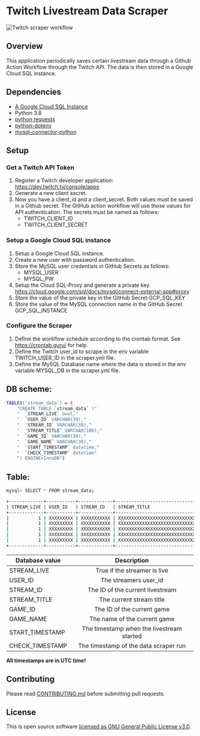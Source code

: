 # Twitch Livestream Data Scraper

![Twitch scraper workflow](https://github.com/AUThomasCH/Toni-Scraper/workflows/Twitch%20scraper%20workflow/badge.svg)

## Overview

This application periodically saves certain livestream data through a Github Action Workflow through the Twitch API.
The data is then stored in a Google Cloud SQL instance.

## Dependencies

- [A Google Cloud SQL Instance](https://cloud.google.com/sql)
- Python 3.8
- [python requests](https://pypi.org/project/requests/)
- [python-dotenv](https://pypi.org/project/python-dotenv/)
- [mysql-connector-python](https://dev.mysql.com/doc/connector-python/en/)

## Setup

### Get a Twitch API Token

1. Register a Twitch developer application: https://dev.twitch.tv/console/apps
2. Generate a new client secret.
3. Now you have a client_id and a client_secret. Both values ​​must be saved in a Github secret. The GitHub action workflow will use those values for API authentication. The secrets must be named as follows:
   - TWITCH_CLIENT_ID
   - TWITCH_CLIENT_SECRET

### Setup a Google Cloud SQL instance

1. Setup a Google Cloud SQL instance.
2. Create a new user with password authentication.
3. Store the MySQL user credentials in GitHub Secrets as follows:
   - MYSQL_USER
   - MYSQL_PW
4. Setup the Cloud SQL-Proxy and generate a private key. https://cloud.google.com/sql/docs/mysql/connect-external-app#proxy
5. Store the value of the private key in the GitHub Secret GCP_SQL_KEY
6. Store the value of the MySQL connection name in the GitHub Secret GCP_SQL_INSTANCE

### Configure the Scraper

1. Define the workflow schedule according to the crontab format. See https://crontab.guru/ for help.
2. Define the Twitch user_id to scrape in the env variable TWITCH_USER_ID in the scraper.yml file.
3. Define the MySQL Database name where the data is stored in the env variable MYSQL_DB in the scraper.yml file.

## DB scheme:

```sh
TABLES['stream_data'] = (
    "CREATE TABLE `stream_data` ("
    "  `STREAM_LIVE` bool,"
    "  `USER_ID` VARCHAR(30),"
    "  `STREAM_ID` VARCHAR(30),"
    "  `STREAM_TITLE` VARCHAR(100),"
    "  `GAME_ID` VARCHAR(30),"
    "  `GAME_NAME` VARCHAR(30),"
    "  `START_TIMESTAMP` datetime,"
    "  `CHECK_TIMESTAMP` datetime"
    ") ENGINE=InnoDB")
```

## Table:

```sh
mysql> SELECT * FROM stream_data;

+-------------+-----------+-------------+---------------------------------------------------+---------+----------------+---------------------+---------------------+
| STREAM_LIVE | USER_ID   | STREAM_ID   | STREAM_TITLE                                      | GAME_ID | GAME_NAME      | START_TIMESTAMP     | CHECK_TIMESTAMP     |
+-------------+-----------+-------------+---------------------------------------------------+---------+----------------+---------------------+---------------------+
|           1 | XXXXXXXXX | XXXXXXXXXXX | XXXXXXXXXXXXXXXXXXXXXXXXXXXXXXXXXXXXXXXXXXXXX     | 65876   | Cyberpunk 2077 | 2020-12-19 10:03:59 | 2020-12-19 12:25:26 |
|           1 | XXXXXXXXX | XXXXXXXXXXX | XXXXXXXXXXXXXXXXXXXXXXXXXXXXXXXXXXXXXXXXXXXXX     | 65876   | Cyberpunk 2077 | 2020-12-19 10:03:59 | 2020-12-19 12:31:40 |
|           1 | XXXXXXXXX | XXXXXXXXXXX | XXXXXXXXXXXXXXXXXXXXXXXXXXXXXXXXXXXXXXXXXXXXX     | 65876   | Cyberpunk 2077 | 2020-12-19 10:03:59 | 2020-12-19 12:32:00 |
|           1 | XXXXXXXXX | XXXXXXXXXXX | XXXXXXXXXXXXXXXXXXXXXXXXXXXXXXXXXXXXXXXXXXXXX     | 65876   | Cyberpunk 2077 | 2020-12-19 10:03:59 | 2020-12-19 12:32:43 |
|           1 | XXXXXXXXX | XXXXXXXXXXX | XXXXXXXXXXXXXXXXXXXXXXXXXXXXXXXXXXXXXXXXXXXXX     | 65876   | Cyberpunk 2077 | 2020-12-19 10:03:59 | 2020-12-19 13:04:21 |
+-------------+-----------+-------------+---------------------------------------------------+---------+----------------+---------------------+---------------------+
```

| Database value  |                Description                |
| --------------- | :---------------------------------------: |
| STREAM_LIVE     |       True if the streamer is live        |
| USER_ID         |           The streamers user_id           |
| STREAM_ID       |     The ID of the current livestream      |
| STREAM_TITLE    |         The current stream title          |
| GAME_ID         |        The ID of the current game         |
| GAME_NAME       |       The name of the current game        |
| START_TIMESTAMP | The timestamp when the livestream started |
| CHECK_TIMESTAMP |   The timestamp of the data scraper run   |

**All timestamps are in UTC time!**

## Contributing

Please read [CONTRIBUTING.md](https://gist.github.com) before submitting pull requests.

## License

This is open source software
[licensed as GNU General Public License v3.0](https://www.gnu.org/licenses/gpl-3.0.en.html).
